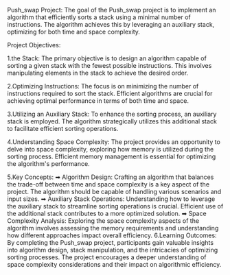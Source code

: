 Push_swap Project:
  The goal of the Push_swap project is to implement an algorithm that efficiently sorts a stack using a minimal number of instructions. 
  The algorithm achieves this by leveraging an auxiliary stack, optimizing for both time and space complexity.

  Project Objectives:

  1.the Stack:
    The primary objective is to design an algorithm capable of sorting a given stack with the fewest possible instructions.
    This involves manipulating elements in the stack to achieve the desired order.
  
  2.Optimizing Instructions:
    The focus is on minimizing the number of instructions required to sort the stack.
    Efficient algorithms are crucial for achieving optimal performance in terms of both time and space.

  3.Utilizing an Auxiliary Stack:
    To enhance the sorting process, an auxiliary stack is employed.
    The algorithm strategically utilizes this additional stack to facilitate efficient sorting operations.

  4.Understanding Space Complexity:
    The project provides an opportunity to delve into space complexity, exploring how memory is utilized during the sorting process.
    Efficient memory management is essential for optimizing the algorithm's performance.

  5.Key Concepts:
      ➡ Algorithm Design:
          Crafting an algorithm that balances the trade-off between time and space complexity is a key aspect of the project.
          The algorithm should be capable of handling various scenarios and input sizes.
      ➡ Auxiliary Stack Operations:
          Understanding how to leverage the auxiliary stack to streamline sorting operations is crucial.
          Efficient use of the additional stack contributes to a more optimized solution.
      ➡ Space Complexity Analysis:
          Exploring the space complexity aspects of the algorithm involves assessing the memory 
          requirements and understanding how different approaches impact overall efficiency.
  6.Learning Outcomes:
    By completing the Push_swap project, participants gain valuable insights into algorithm design, stack manipulation,
    and the intricacies of optimizing sorting processes. 
    The project encourages a deeper understanding of space complexity considerations and their impact on algorithmic efficiency.
